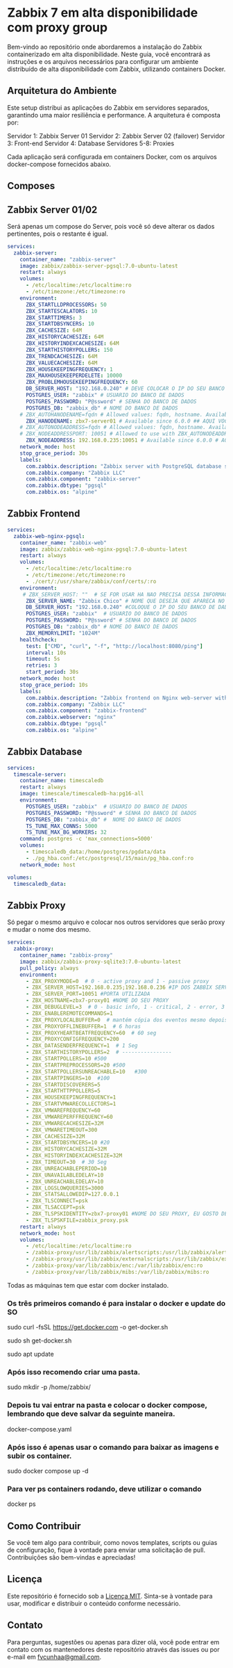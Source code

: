 # Zabbix 7 em alta disponibilidade com proxy group

Bem-vindo ao repositório onde abordaremos a instalação do Zabbix containerizado em alta disponibilidade. Neste guia, você encontrará as instruções e os arquivos necessários para configurar um ambiente distribuído de alta disponibilidade com Zabbix, utilizando containers Docker.

## Arquitetura do Ambiente

Este setup distribui as aplicações do Zabbix em servidores separados, garantindo uma maior resiliência e performance. A arquitetura é composta por:

Servidor 1: Zabbix Server 01
Servidor 2: Zabbix Server 02 (failover)
Servidor 3: Front-end
Servidor 4: Database
Servidores 5-8: Proxies

Cada aplicação será configurada em containers Docker, com os arquivos docker-compose fornecidos abaixo.

## Composes

## Zabbix Server 01/02

Será apenas um compose do Server, pois você só deve alterar os dados pertinentes, pois o restante é igual.

``` yaml
services:
  zabbix-server:
    container_name: "zabbix-server"
    image: zabbix/zabbix-server-pgsql:7.0-ubuntu-latest
    restart: always
    volumes:
      - /etc/localtime:/etc/localtime:ro
      - /etc/timezone:/etc/timezone:ro
    environment:
      ZBX_STARTLLDPROCESSORS: 50
      ZBX_STARTESCALATORS: 10
      ZBX_STARTTIMERS: 3
      ZBX_STARTDBSYNCERS: 10
      ZBX_CACHESIZE: 64M
      ZBX_HISTORYCACHESIZE: 64M
      ZBX_HISTORYINDEXCACHESIZE: 64M
      ZBX_STARTHISTORYPOLLERS: 150
      ZBX_TRENDCACHESIZE: 64M
      ZBX_VALUECACHESIZE: 64M
      ZBX_HOUSEKEEPINGFREQUENCY: 1
      ZBX_MAXHOUSEKEEPERDELETE: 10000
      ZBX_PROBLEMHOUSEKEEPINGFREQUENCY: 60
      DB_SERVER_HOST: "192.168.0.240" # DEVE COLOCAR O IP DO SEU BANCO DE DADOS
      POSTGRES_USER: "zabbix" # USUARIO DO BANCO DE DADOS
      POSTGRES_PASSWORD: "P@ssword" # SENHA DO BANCO DE DADOS
      POSTGRES_DB: "zabbix_db" # NOME DO BANCO DE DADOS
    # ZBX_AUTOHANODENAME=fqdn # Allowed values: fqdn, hostname. Available since                                                                                                                                                              6.0.0
      ZBX_HANODENAME: zbx7-server01 # Available since 6.0.0 ## AQUI VOCE VAI COLOCAR O NOME DO NODE DO HA
    # ZBX_AUTONODEADDRESS=fqdn # Allowed values: fqdn, hostname. Available since                                                                                                                                                              6.0.0
    # ZBX_NODEADDRESSPORT: 10051 # Allowed to use with ZBX_AUTONODEADDRESS varia                                                                                                                                                             ble only. Available since 6.0.0
      ZBX_NODEADDRESS: 192.168.0.235:10051 # Available since 6.0.0 # AQUI VOCE VAI COLOCAR O IP E A PORTA DO NODE DO HA
    network_mode: host
    stop_grace_period: 30s
    labels:
      com.zabbix.description: "Zabbix server with PostgreSQL database support"
      com.zabbix.company: "Zabbix LLC"
      com.zabbix.component: "zabbix-server"
      com.zabbix.dbtype: "pgsql"
      com.zabbix.os: "alpine"
```

## Zabbix Frontend

``` yaml
services:
  zabbix-web-nginx-pgsql:
    container_name: "zabbix-web"
    image: zabbix/zabbix-web-nginx-pgsql:7.0-ubuntu-latest
    restart: always
    volumes:
      - /etc/localtime:/etc/localtime:ro
      - /etc/timezone:/etc/timezone:ro
      - ./cert/:/usr/share/zabbix/conf/certs/:ro
    environment:
     # ZBX_SERVER_HOST: ""  # SE FOR USAR HA NAO PRECISA DESSA INFORMACAO
      ZBX_SERVER_NAME: "Zabbix Chico" # NOME QUE DESEJA QUE APARECA NO SEU ZABBIX
      DB_SERVER_HOST: "192.168.0.240" #COLOQUE O IP DO SEU BANCO DE DADOS
      POSTGRES_USER: "zabbix"  # USUARIO DO BANCO DE DADOS
      POSTGRES_PASSWORD: "P@ssword" # SENHA DO BANCO DE DADOS
      POSTGRES_DB: "zabbix_db" # NOME DO BANCO DE DADOS
      ZBX_MEMORYLIMIT: "1024M"
    healthcheck:
      test: ["CMD", "curl", "-f", "http://localhost:8080/ping"]
      interval: 10s
      timeout: 5s
      retries: 3
      start_period: 30s
    network_mode: host
    stop_grace_period: 10s
    labels:
      com.zabbix.description: "Zabbix frontend on Nginx web-server with PostgreS                                                                                                                                                             QL database support"
      com.zabbix.company: "Zabbix LLC"
      com.zabbix.component: "zabbix-frontend"
      com.zabbix.webserver: "nginx"
      com.zabbix.dbtype: "pgsql"
      com.zabbix.os: "alpine"
```

## Zabbix Database

``` yaml
services:
  timescale-server:
    container_name: timescaledb
    restart: always
    image: timescale/timescaledb-ha:pg16-all
    environment:
      POSTGRES_USER: "zabbix"  # USUARIO DO BANCO DE DADOS
      POSTGRES_PASSWORD: "P@ssword" # SENHA DO BANCO DE DADOS
      POSTGRES_DB: "zabbix_db" #  NOME DO BANCO DE DADOS
      TS_TUNE_MAX_CONNS: 5000
      TS_TUNE_MAX_BG_WORKERS: 32
    command: postgres -c 'max_connections=5000'
    volumes:
      - timescaledb_data:/home/postgres/pgdata/data
      - ./pg_hba.conf:/etc/postgresql/15/main/pg_hba.conf:ro
    network_mode: host

volumes:
  timescaledb_data:
```

## Zabbix Proxy

Só pegar o mesmo arquivo e colocar nos outros servidores que serão proxy e mudar o nome dos mesmo.

``` yaml
services:
  zabbix-proxy:
    container_name: "zabbix-proxy"
    image: zabbix/zabbix-proxy-sqlite3:7.0-ubuntu-latest
    pull_policy: always
    environment:
      - ZBX_PROXYMODE=0  # 0 - active proxy and 1 - passive proxy
      - ZBX_SERVER_HOST=192.168.0.235;192.168.0.236 #IP DOS ZABBIX SERVER
      - ZBX_SERVER_PORT=10051 #PORTA UTILIZADA 
      - ZBX_HOSTNAME=zbx7-proxy01 #NOME DO SEU PROXY
      - ZBX_DEBUGLEVEL=3  # 0 - basic info, 1 - critical, 2 - error, 3 - warning                                                                                                                                                             s, 4 - for debugging, 5 - extended debugging
      - ZBX_ENABLEREMOTECOMMANDS=1
      - ZBX_PROXYLOCALBUFFER=0  # mantém cópia dos eventos mesmo depois de envia                                                                                                                                                             r ao server (valor em horas)
      - ZBX_PROXYOFFLINEBUFFER=1  # 6 horas
      - ZBX_PROXYHEARTBEATFREQUENCY=60  # 60 seg
      - ZBX_PROXYCONFIGFREQUENCY=200
      - ZBX_DATASENDERFREQUENCY=1  # 1 Seg
      - ZBX_STARTHISTORYPOLLERS=2  # ----------------
      - ZBX_STARTPOLLERS=10 #500
      - ZBX_STARTPREPROCESSORS=20 #500
      - ZBX_STARTPOLLERSUNREACHABLE=10   #300
      - ZBX_STARTPINGERS=10  #100
      - ZBX_STARTDISCOVERERS=5
      - ZBX_STARTHTTPPOLLERS=5
      - ZBX_HOUSEKEEPINGFREQUENCY=1
      - ZBX_STARTVMWARECOLLECTORS=1
      - ZBX_VMWAREFREQUENCY=60
      - ZBX_VMWAREPERFFREQUENCY=60
      - ZBX_VMWARECACHESIZE=32M
      - ZBX_VMWARETIMEOUT=300
      - ZBX_CACHESIZE=32M
      - ZBX_STARTDBSYNCERS=10 #20
      - ZBX_HISTORYCACHESIZE=32M
      - ZBX_HISTORYINDEXCACHESIZE=32M
      - ZBX_TIMEOUT=30  # 30 Seg
      - ZBX_UNREACHABLEPERIOD=10
      - ZBX_UNAVAILABLEDELAY=10
      - ZBX_UNREACHABLEDELAY=10
      - ZBX_LOGSLOWQUERIES=3000
      - ZBX_STATSALLOWEDIP=127.0.0.1
      - ZBX_TLSCONNECT=psk
      - ZBX_TLSACCEPT=psk
      - ZBX_TLSPSKIDENTITY=zbx7-proxy01 #NOME DO SEU PROXY, EU GOSTO DE UTILIZAR NO IDENTIFICAR DE PSK DO PROXY
      - ZBX_TLSPSKFILE=zabbix_proxy.psk
    restart: always
    network_mode: host
    volumes:
      - /etc/localtime:/etc/localtime:ro
      - /zabbix-proxy/usr/lib/zabbix/alertscripts:/usr/lib/zabbix/alertscripts:r                                                                                                                                                             o
      - /zabbix-proxy/usr/lib/zabbix/externalscripts:/usr/lib/zabbix/externalscr                                                                                                                                                             ipts:ro
      - /zabbix-proxy/var/lib/zabbix/enc:/var/lib/zabbix/enc:ro
      - /zabbix-proxy/var/lib/zabbix/mibs:/var/lib/zabbix/mibs:ro
```

Todas as máquinas tem que estar com docker instalado.

### Os três primeiros comando é para instalar o docker e update do SO
sudo curl -fsSL https://get.docker.com -o get-docker.sh

sudo sh get-docker.sh

sudo apt update

### Após isso recomendo criar uma pasta.
sudo mkdir -p /home/zabbix/

### Depois tu vai entrar na pasta e colocar o docker compose, lembrando que deve salvar da seguinte maneira.

docker-compose.yaml

### Após isso é apenas usar o comando para baixar as imagens e subir os container.

sudo docker compose up -d

### Para ver ps containers rodando, deve utilizar o comando 

docker ps

## Como Contribuir

Se você tem algo para contribuir, como novos templates, scripts ou guias de configuração, fique à vontade para enviar uma solicitação de pull. Contribuições são bem-vindas e apreciadas!

## Licença

Este repositório é fornecido sob a [Licença MIT](LICENSE). Sinta-se à vontade para usar, modificar e distribuir o conteúdo conforme necessário.

## Contato

Para perguntas, sugestões ou apenas para dizer olá, você pode entrar em contato com os mantenedores deste repositório através das issues ou por e-mail em fvcunhaa@gmail.com.
